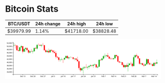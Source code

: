 # Bitcoin Stats

BTC/USDT|24h change|24h high|24h low|
|---|---|---|---|
|$39979.99|1.14%|$41718.00|$38828.48|

<img src="./chart.svg">
